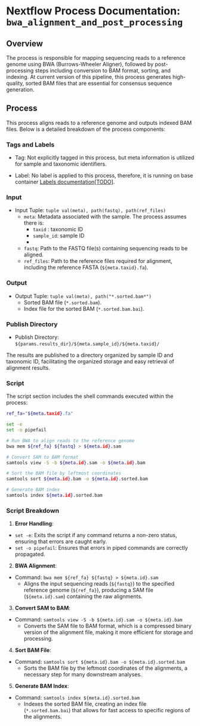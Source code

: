 # Nextflow Process Documentation: `bwa_alignment_and_post_processing`

## Overview

The process is responsible for mapping sequencing reads to a reference genome using BWA (Burrows-Wheeler Aligner), followed by post-processing steps including conversion to BAM format, sorting, and indexing. At current version of this pipeline, this process generates high-quality, sorted BAM files that are essential for consensus sequence generation.

## Process

This process aligns reads to a reference genome and outputs indexed BAM files. Below is a detailed breakdown of the process components:

### Tags and Labels

- Tag: Not explicitly tagged in this process, but meta information is utilized for sample and taxonomic identifiers.

- Label: No label is applied to this process, therefore, it is running on base container [Labels documentation[TODO]]().

### Input

- Input Tuple: `tuple val(meta), path(fastq), path(ref_files)`
  - `meta`: Metadata associated with the sample. The process assumes there is:
    - `taxid` : taxonomic ID
    - `sample_id`: sample ID
    - 
  - `fastq`: Path to the FASTQ file(s) containing sequencing reads to be aligned.
  - `ref_files`: Path to the reference files required for alignment, including the reference FASTA (`${meta.taxid}.fa`).

### Output

- Output Tuple: `tuple val(meta), path("*.sorted.bam*")`
  - Sorted BAM file (`*.sorted.bam`).
  - Index file for the sorted BAM (`*.sorted.bam.bai`).

### Publish Directory

- Publish Directory: `${params.results_dir}/${meta.sample_id}/${meta.taxid}/`

The results are published to a directory organized by sample ID and taxonomic ID, facilitating the organized storage and easy retrieval of alignment results.

### Script

The script section includes the shell commands executed within the process:

```bash
ref_fa="${meta.taxid}.fa"

set -e
set -o pipefail

# Run BWA to align reads to the reference genome
bwa mem ${ref_fa} ${fastq} > ${meta.id}.sam

# Convert SAM to BAM format
samtools view -S -b ${meta.id}.sam -o ${meta.id}.bam

# Sort the BAM file by leftmost coordinates
samtools sort ${meta.id}.bam -o ${meta.id}.sorted.bam

# Generate BAM index
samtools index ${meta.id}.sorted.bam
```

### Script Breakdown

1. **Error Handling**:

- `set -e`: Exits the script if any command returns a non-zero status, ensuring that errors are caught early.
- `set -o pipefail`: Ensures that errors in piped commands are correctly propagated.

2. **BWA Alignment**:

- Command: `bwa mem ${ref_fa} ${fastq} > ${meta.id}.sam`
  - Aligns the input sequencing reads (`${fastq}`) to the specified reference genome (`${ref_fa}`), producing a SAM file (`${meta.id}.sam`) containing the raw alignments.

3. **Convert SAM to BAM**:

- Command: `samtools view -S -b ${meta.id}.sam -o ${meta.id}.bam`
  - Converts the SAM file to BAM format, which is a compressed binary version of the alignment file, making it more efficient for storage and processing.

4. **Sort BAM File**:

- Command: `samtools sort ${meta.id}.bam -o ${meta.id}.sorted.bam`
  - Sorts the BAM file by the leftmost coordinates of the alignments, a necessary step for many downstream analyses.

5. **Generate BAM Index**:

- Command: `samtools index ${meta.id}.sorted.bam`
  - Indexes the sorted BAM file, creating an index file (`*.sorted.bam.bai`) that allows for fast access to specific regions of the alignments.
